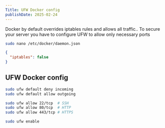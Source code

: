 ```yaml
---
Title: UFW Docker config
publishDate: 2025-02-24
---
```


Docker by default overrides iptables rules and allows all traffic..
To secure your server you have to configure UFW to allow only necessary ports


```bash
sudo nano /etc/docker/daemon.json
```

```json
{
  "iptables": false
}
```


## UFW Docker config

```bash
sudo ufw default deny incoming
sudo ufw default allow outgoing

sudo ufw allow 22/tcp  # SSH
sudo ufw allow 80/tcp  # HTTP
sudo ufw allow 443/tcp # HTTPS

sudo ufw enable
```